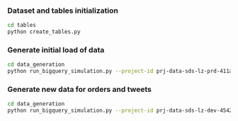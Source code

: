 ### Dataset and tables initialization
```bash
cd tables
python create_tables.py
```

### Generate initial load of data
```bash
cd data_generation
python run_bigquery_simulation.py --project-id prj-data-sds-lz-prd-411a --dataset-id bqdts_company_lz 
```

### Generate new data for orders and tweets
```bash
cd data_generation
python run_bigquery_simulation.py --project-id prj-data-sds-lz-dev-4542 --dataset-id bqdts_company_lz --new-data
```